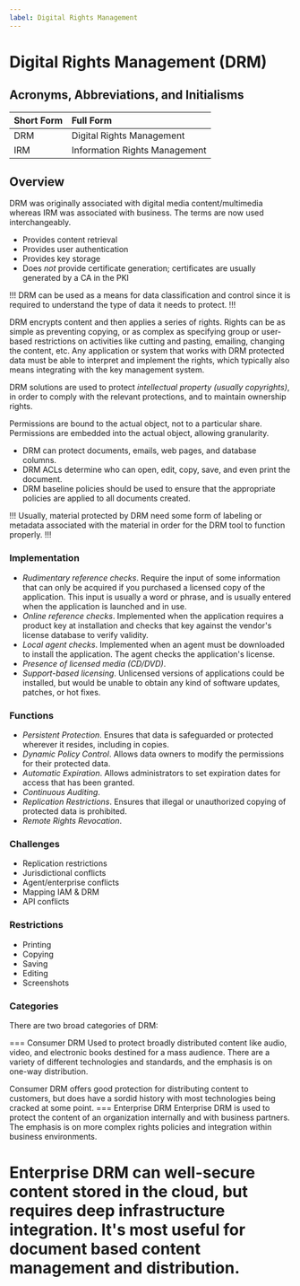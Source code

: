 ```yaml
---
label: Digital Rights Management
---
```


# Digital Rights Management (DRM)

## Acronyms, Abbreviations, and Initialisms

Short Form | Full Form
:--- | :---
DRM | Digital Rights Management
IRM | Information Rights Management

## Overview

DRM was originally associated with digital media content/multimedia whereas IRM was associated with business. The terms are now used interchangeably.

- Provides content retrieval
- Provides user authentication
- Provides key storage
- Does *not* provide certificate generation; certificates are usually generated by a CA in the PKI

!!!
DRM can be used as a means for data classification and control since it is required to understand the type of data it needs to protect.
!!!

DRM encrypts content and then applies a series of rights. Rights can be as simple as preventing copying, or as complex as specifying group or user-based restrictions on activities like cutting and pasting, emailing, changing the content, etc. Any application or system that works with DRM protected data must be able to interpret and implement the rights, which typically also means integrating with the key management system.

DRM solutions are used to protect *intellectual property (usually copyrights)*, in order to comply with the relevant protections, and to maintain ownership rights.

Permissions are bound to the actual object, not to a particular share. Permissions are embedded into the actual object, allowing granularity.

- DRM can protect documents, emails, web pages, and database columns.
- DRM ACLs determine who can open, edit, copy, save, and even print the document.
- DRM baseline policies should be used to ensure that the appropriate policies are applied to all documents created.

!!!
Usually, material protected by DRM need some form of labeling or metadata associated with the material in order for the DRM tool to function properly.
!!!

### Implementation

- *Rudimentary reference checks*. Require the input of some information that can only be acquired if you purchased a licensed copy of the application. This input is usually a word or phrase, and is usually entered when the application is launched and in use.
- *Online reference checks*. Implemented when the application requires a product key at installation and checks that key against the vendor's license database to verify validity.
- *Local agent checks*. Implemented when an agent must be downloaded to install the application. The agent checks the application's license.
- *Presence of licensed media (CD/DVD)*.
- *Support-based licensing*. Unlicensed versions of applications could be installed, but would be unable to obtain any kind of software updates, patches, or hot fixes.

### Functions

- *Persistent Protection*. Ensures that data is safeguarded or protected wherever it resides, including in copies.
- *Dynamic Policy Control*. Allows data owners to modify the permissions for their protected data.
- *Automatic Expiration*. Allows administrators to set expiration dates for access that has been granted.
- *Continuous Auditing*.
- *Replication Restrictions*. Ensures that illegal or unauthorized copying of protected data is prohibited.
- *Remote Rights Revocation*.

### Challenges

- Replication restrictions
- Jurisdictional conflicts
- Agent/enterprise conflicts
- Mapping IAM & DRM
- API conflicts

### Restrictions

- Printing
- Copying
- Saving
- Editing
- Screenshots

### Categories

There are two broad categories of DRM:

=== Consumer DRM
Used to protect broadly distributed content like audio, video, and electronic books destined for a mass audience. There are a variety of different technologies and standards, and the emphasis is on one-way distribution.

Consumer DRM offers good protection for distributing content to customers, but does have a sordid history with most technologies being cracked at some point.
=== Enterprise DRM
Enterprise DRM is used to protect the content of an organization internally and with business partners. The emphasis is on more complex rights policies and integration within business environments.

Enterprise DRM can well-secure content stored in the cloud, but requires deep infrastructure integration. It's most useful for document based content management and distribution.
===
